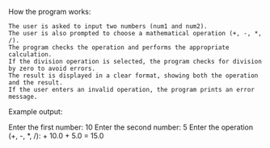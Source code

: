 How the program works:

    The user is asked to input two numbers (num1 and num2).
    The user is also prompted to choose a mathematical operation (+, -, *, /).
    The program checks the operation and performs the appropriate calculation.
    If the division operation is selected, the program checks for division by zero to avoid errors.
    The result is displayed in a clear format, showing both the operation and the result.
    If the user enters an invalid operation, the program prints an error message.

Example output:

Enter the first number: 10
Enter the second number: 5
Enter the operation (+, -, *, /): +
10.0 + 5.0 = 15.0
